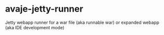 avaje-jetty-runner
=================

Jetty webapp runner for a war file (aka runnable war) or expanded webapp (aka IDE development mode)
